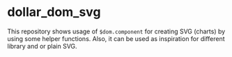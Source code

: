 # dollar_dom_svg
This repository shows usage of `$dom.component` for creating SVG (charts) by using some helper functions. Also, it can be used as inspiration for different library and or plain SVG.
